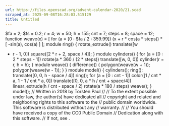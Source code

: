 ```yaml
---
url: https://files.openscad.org/advent-calendar-2020/21.scad
scraped_at: 2025-09-08T16:28:03.515129
title: Untitled
---
```


$fa = 2; $fs = 0.2; r = 4; w = 50; h = 155; cnt = 7; steps = 8; space = 12;
function weave(x) = [ for (a = [0 : $fa / 2 : 359.99]) (x + r * cos(a *
steps)) * [ -sin(a), cos(a) ] ]; module ring() { rotate_extrude() translate([w
- r - 1, 0]) square([2 * r + 2, space / 4]); } module cylinders() { for (a =
[0 : 2 * steps - 1]) rotate(a * 360 / (2 * steps)) translate([w, 0, 0])
cylinder(r = r, h = h); } module weave() { difference() { polygon(weave(w +
1)); polygon(weave(w - 1)); } } module model() { cylinders(); ring();
translate([0, 0, h - space / 4]) ring(); for (a = [0 : cnt - 1]) color([1 /
cnt * a, 1 - 1 / cnt * a, 0]) translate([0, 0, a * h / cnt + space/4])
linear_extrude(h / cnt - space / 2) rotate(a * 180 / steps) weave(); }
model(); // Written in 2018 by Torsten Paul  // // To the extent possible
under law, the author(s) have dedicated all // copyright and related and
neighboring rights to this software to the // public domain worldwide. This
software is distributed without any // warranty. // // You should have
received a copy of the CC0 Public Domain // Dedication along with this
software. // If not, see .

